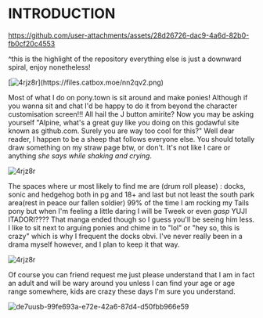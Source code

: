 # INTRODUCTION



https://github.com/user-attachments/assets/28d26726-dac9-4a6d-82b0-fb0cf20c4553

^this is the highlight of the repository everything else is just a downward spiral, enjoy nonetheless!

[![4rjz8r]([https://github.com/user-attachments/assets/69b98022-390c-489d-bbdd-ad5fcdbf46ac](https://files.catbox.moe/nn2qv2.png))](https://files.catbox.moe/nn2qv2.png)


Most of what I do on pony.town is sit around and make ponies! Although if you wanna sit and chat I'd be happy to do it from beyond the character customisation screen!!! All hail the J button amirite?
Now you may be asking yourself "Alpine, what's a great guy like you doing on this godawful site known as github.com. Surely you are way too cool for this?" Well dear reader, I happen to be a sheep that follows everyone else. You should totally draw something on my straw page btw, or don't. It's not like I care or anything *she says while shaking and crying*.

![4rjz8r](https://github.com/user-attachments/assets/69b98022-390c-489d-bbdd-ad5fcdbf46ac)

The spaces where ur most likely to find me are (drum roll please) : docks, sonic and hedgehog both in pg and 18+ and last but not least the south park area(rest in peace our fallen soldier)
99% of the time I am rocking my Tails pony but when I'm feeling a little daring I will be Tweek or even *gasp* YUJI ITADORI???? That manga ended though so I guess you'll be seeing him less.
I like to sit next to arguing ponies and chime in to "lol" or "hey so, this is crazy" which is why I frequent the docks obvi. I've never really been in a drama myself however, and I plan to keep it that way.

![4rjz8r](https://github.com/user-attachments/assets/69b98022-390c-489d-bbdd-ad5fcdbf46ac)

Of course you can friend request me just please understand that I am in fact an adult and will be wary around you unless I can find your age or age range somewhere, kids are crazy these days I'm sure you understand.

![de7uusb-99fe693a-e72e-42a6-87d4-d50fbb966e59](https://github.com/user-attachments/assets/21f892bd-1e4f-41f4-9f55-94e79b87e4f9)

